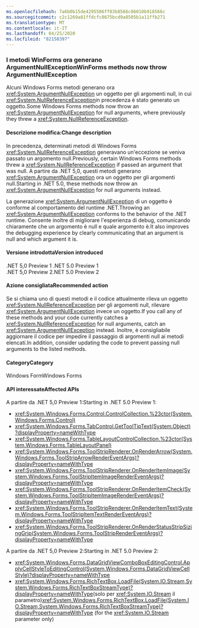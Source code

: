 ```yaml
---
ms.openlocfilehash: 7a6b0b15de4295506ff03b8566c06010b918566c
ms.sourcegitcommit: c2c1269a81ffdcfc8675bcd9a8505b1a11ffb271
ms.translationtype: MT
ms.contentlocale: it-IT
ms.lasthandoff: 04/25/2020
ms.locfileid: "82158397"
---
```

### <a name="winforms-methods-now-throw-argumentnullexception"></a><span data-ttu-id="f2365-101">I metodi WinForms ora generano ArgumentNullException</span><span class="sxs-lookup"><span data-stu-id="f2365-101">WinForms methods now throw ArgumentNullException</span></span>

<span data-ttu-id="f2365-102">Alcuni Windows Forms metodi generano ora <xref:System.ArgumentNullException> un oggetto per gli argomenti null, in cui <xref:System.NullReferenceException>in precedenza è stato generato un oggetto.</span><span class="sxs-lookup"><span data-stu-id="f2365-102">Some Windows Forms methods now throw an <xref:System.ArgumentNullException> for null arguments, where previously they threw a <xref:System.NullReferenceException>.</span></span>

#### <a name="change-description"></a><span data-ttu-id="f2365-103">Descrizione modifica:</span><span class="sxs-lookup"><span data-stu-id="f2365-103">Change description</span></span>

<span data-ttu-id="f2365-104">In precedenza, determinati metodi di Windows Forms <xref:System.NullReferenceException> generavano un'eccezione se veniva passato un argomento null.</span><span class="sxs-lookup"><span data-stu-id="f2365-104">Previously, certain Windows Forms methods threw a <xref:System.NullReferenceException> if passed an argument that was null.</span></span> <span data-ttu-id="f2365-105">A partire da .NET 5,0, questi metodi generano <xref:System.ArgumentNullException> ora un oggetto per gli argomenti null.</span><span class="sxs-lookup"><span data-stu-id="f2365-105">Starting in .NET 5.0, these methods now throw an <xref:System.ArgumentNullException> for null arguments instead.</span></span>

<span data-ttu-id="f2365-106">La generazione <xref:System.ArgumentNullException> di un oggetto è conforme al comportamento del runtime .NET.</span><span class="sxs-lookup"><span data-stu-id="f2365-106">Throwing an <xref:System.ArgumentNullException> conforms to the behavior of the .NET runtime.</span></span> <span data-ttu-id="f2365-107">Consente inoltre di migliorare l'esperienza di debug, comunicando chiaramente che un argomento è null e quale argomento è.</span><span class="sxs-lookup"><span data-stu-id="f2365-107">It also improves the debugging experience by clearly communicating that an argument is null and which argument it is.</span></span>

#### <a name="version-introduced"></a><span data-ttu-id="f2365-108">Versione introdotta</span><span class="sxs-lookup"><span data-stu-id="f2365-108">Version introduced</span></span>

<span data-ttu-id="f2365-109">.NET 5,0 Preview 1 </span><span class="sxs-lookup"><span data-stu-id="f2365-109">.NET 5.0 Preview 1</span></span>\
<span data-ttu-id="f2365-110">.NET 5,0 Preview 2</span><span class="sxs-lookup"><span data-stu-id="f2365-110">.NET 5.0 Preview 2</span></span>

#### <a name="recommended-action"></a><span data-ttu-id="f2365-111">Azione consigliata</span><span class="sxs-lookup"><span data-stu-id="f2365-111">Recommended action</span></span>

<span data-ttu-id="f2365-112">Se si chiama uno di questi metodi e il codice attualmente rileva un oggetto <xref:System.NullReferenceException> per gli argomenti null, rilevare <xref:System.ArgumentNullException> invece un oggetto.</span><span class="sxs-lookup"><span data-stu-id="f2365-112">If you call any of these methods and your code currently catches a <xref:System.NullReferenceException> for null arguments, catch an <xref:System.ArgumentNullException> instead.</span></span> <span data-ttu-id="f2365-113">Inoltre, è consigliabile aggiornare il codice per impedire il passaggio di argomenti null ai metodi elencati.</span><span class="sxs-lookup"><span data-stu-id="f2365-113">In addition, consider updating the code to prevent passing null arguments to the listed methods.</span></span>

#### <a name="category"></a><span data-ttu-id="f2365-114">Category</span><span class="sxs-lookup"><span data-stu-id="f2365-114">Category</span></span>

<span data-ttu-id="f2365-115">Windows Form</span><span class="sxs-lookup"><span data-stu-id="f2365-115">Windows Forms</span></span>

#### <a name="affected-apis"></a><span data-ttu-id="f2365-116">API interessate</span><span class="sxs-lookup"><span data-stu-id="f2365-116">Affected APIs</span></span>

<span data-ttu-id="f2365-117">A partire da .NET 5,0 Preview 1:</span><span class="sxs-lookup"><span data-stu-id="f2365-117">Starting in .NET 5.0 Preview 1:</span></span>

- <xref:System.Windows.Forms.Control.ControlCollection.%23ctor(System.Windows.Forms.Control)>
- <xref:System.Windows.Forms.TabControl.GetToolTipText(System.Object)?displayProperty=nameWithType>
- <xref:System.Windows.Forms.TableLayoutControlCollection.%23ctor(System.Windows.Forms.TableLayoutPanel)>
- <xref:System.Windows.Forms.ToolStripRenderer.OnRenderArrow(System.Windows.Forms.ToolStripArrowRenderEventArgs)?displayProperty=nameWithType>
- <xref:System.Windows.Forms.ToolStripRenderer.OnRenderItemImage(System.Windows.Forms.ToolStripItemImageRenderEventArgs)?displayProperty=nameWithType>
- <xref:System.Windows.Forms.ToolStripRenderer.OnRenderItemCheck(System.Windows.Forms.ToolStripItemImageRenderEventArgs)?displayProperty=nameWithType>
- <xref:System.Windows.Forms.ToolStripRenderer.OnRenderItemText(System.Windows.Forms.ToolStripItemTextRenderEventArgs)?displayProperty=nameWithType>
- <xref:System.Windows.Forms.ToolStripRenderer.OnRenderStatusStripSizingGrip(System.Windows.Forms.ToolStripRenderEventArgs)?displayProperty=nameWithType>

<span data-ttu-id="f2365-118">A partire da .NET 5,0 Preview 2:</span><span class="sxs-lookup"><span data-stu-id="f2365-118">Starting in .NET 5.0 Preview 2:</span></span>

- <xref:System.Windows.Forms.DataGridViewComboBoxEditingControl.ApplyCellStyleToEditingControl(System.Windows.Forms.DataGridViewCellStyle)?displayProperty=nameWithType>
- <span data-ttu-id="f2365-119"><xref:System.Windows.Forms.RichTextBox.LoadFile(System.IO.Stream,System.Windows.Forms.RichTextBoxStreamType)?displayProperty=nameWithType>(solo per <xref:System.IO.Stream> il parametro)</span><span class="sxs-lookup"><span data-stu-id="f2365-119"><xref:System.Windows.Forms.RichTextBox.LoadFile(System.IO.Stream,System.Windows.Forms.RichTextBoxStreamType)?displayProperty=nameWithType> (for the <xref:System.IO.Stream> parameter only)</span></span>

<!-- 

### Affected APIs

- `M:System.Windows.Forms.Control.ControlCollection.#ctor(System.Windows.Forms.Control)`
- `M:System.Windows.Forms.TabControl.GetToolTipText(System.Object)`
- `M:System.Windows.Forms.TableLayoutControlCollection.#ctor(System.Windows.Forms.TableLayoutPanel)`
- `M:System.Windows.Forms.ToolStripRenderer.OnRenderArrow(System.Windows.Forms.ToolStripArrowRenderEventArgs)`
- `M:System.Windows.Forms.ToolStripRenderer.OnRenderItemImage(System.Windows.Forms.ToolStripItemImageRenderEventArgs)`
- `M:System.Windows.Forms.ToolStripRenderer.OnRenderItemCheck(System.Windows.Forms.ToolStripItemImageRenderEventArgs)`
- `M:System.Windows.Forms.ToolStripRenderer.OnRenderItemText(System.Windows.Forms.ToolStripItemTextRenderEventArgs)`
- `M:System.Windows.Forms.ToolStripRenderer.OnRenderStatusStripSizingGrip(System.Windows.Forms.ToolStripRenderEventArgs)`
- `M:System.Windows.Forms.DataGridViewComboBoxEditingControl.ApplyCellStyleToEditingControl(System.Windows.Forms.DataGridViewCellStyle)`
- `M:System.Windows.Forms.RichTextBox.LoadFile(System.IO.Stream,System.Windows.Forms.RichTextBoxStreamType)`

-->
